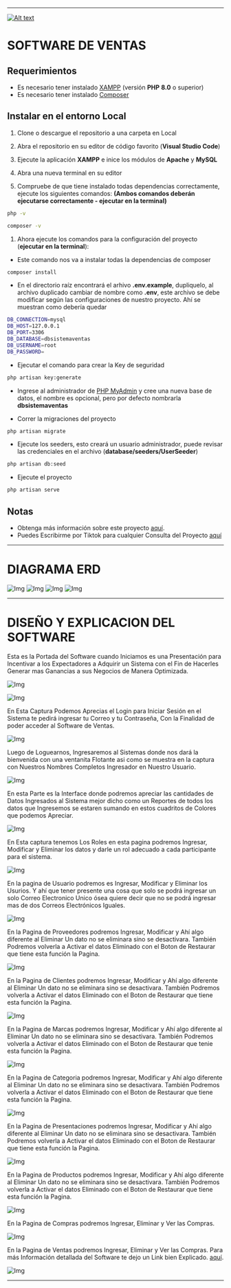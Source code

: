 ------------

[![Alt text](https://img.youtube.com/vi/XprJTfJQiU0/0.jpg)](https://www.youtube.com/watch?v=XprJTfJQiU0)

# SOFTWARE DE VENTAS

## Requerimientos
- Es necesario tener instalado [XAMPP](https://www.apachefriends.org/es/download.html "XAMPP") (versión **PHP** **8.0** o superior)  
- Es necesario tener instalado [Composer](https://getcomposer.org/download/ "Composer")

## Instalar en el entorno Local

1. Clone o descargue el repositorio a una carpeta en Local

1. Abra el repositorio en su editor de código favorito (**Visual Studio Code**)

1. Ejecute la aplicación **XAMPP** e inice los módulos de **Apache** y **MySQL**

1. Abra una nueva terminal en su editor 

1. Compruebe de que tiene instalado todas dependencias correctamente, ejecute los siguientes comandos: **(Ambos comandos deberán ejecutarse correctamente - ejecutar en la terminal)**
```bash
php -v
```
```bash
composer -v
```

1. Ahora ejecute los comandos para la configuración del proyecto (**ejecutar en la terminal**):

- Este comando nos va a instalar todas la dependencias de composer
```bash
composer install
```
- En el directorio raíz encontrará el arhivo **.env.example**, dupliquelo, al archivo duplicado cambiar de nombre como **.env**, este archivo se debe modificar según las configuraciones de nuestro proyecto. Ahí se muestran como debería quedar
```bash
DB_CONNECTION=mysql
DB_HOST=127.0.0.1
DB_PORT=3306
DB_DATABASE=dbsistemaventas 
DB_USERNAME=root
DB_PASSWORD=
```
- Ejecutar el comando para crear la Key de seguridad
```bash
php artisan key:generate 
```
- Ingrese al administrador de [PHP MyAdmin](http://localhost/phpmyadmin/) y cree una nueva base de datos, el nombre es opcional, pero por defecto nombrarla **dbsistemaventas**

- Correr la migraciones del proyecto
```bash
php artisan migrate
```
- Ejecute los seeders, esto creará un usuario administrador, puede revisar las credenciales en el archivo (**database/seeders/UserSeeder**)
```bash
php artisan db:seed
```
- Ejecute el proyecto
```bash
php artisan serve
```

## Notas
- Obtenga más información sobre este proyecto [aquí](https://www.youtube.com/@Andre_Raton).
- Puedes Escribirme por Tiktok para cualquier Consulta del Proyecto [aquí](https://www.tiktok.com/@blankuskaladoguita)

------------

 # DIAGRAMA ERD

![Img](https://github.com/JosueCColcasDesarrollador/ProyectoEvaluacion/blob/main/diagrama_basedatos/tablas_part01.jpeg)
![Img](https://github.com/JosueCColcasDesarrollador/ProyectoEvaluacion/blob/main/diagrama_basedatos/tablas_part02.jpeg)
![Img](https://github.com/JosueCColcasDesarrollador/ProyectoEvaluacion/blob/main/diagrama_basedatos/tablas_part03.jpeg)
![Img](https://github.com/JosueCColcasDesarrollador/ProyectoEvaluacion/blob/main/diagrama_basedatos/tablas_part04.jpeg)

------------

# DISEÑO Y EXPLICACION DEL SOFTWARE

Esta es la Portada del Software cuando Iniciamos es una Presentación para Incentivar a los Expectadores a Adquirir un Sistema con el Fin de Hacerles Generar mas Ganancias a sus Negocios de Manera Optimizada.

![Img](https://github.com/JosueCColcasDesarrollador/SoftwareVentasEvaluacion/blob/main/dise%C3%B1o_proyect/dise%C3%B1o_01.jpeg)

![Img](https://github.com/JosueCColcasDesarrollador/SoftwareVentasEvaluacion/blob/main/dise%C3%B1o_proyect/dise%C3%B1o_02.jpeg)

En Esta Captura Podemos Aprecias el Login para Iniciar Sesión en el Sistema te pedirá ingresar tu Correo y tu Contraseña, Con la Finalidad de poder acceder al Software de Ventas.

![Img](https://github.com/JosueCColcasDesarrollador/SoftwareVentasEvaluacion/blob/main/dise%C3%B1o_proyect/dise%C3%B1o_03.jpeg)

Luego de Loguearnos, Ingresaremos al Sistemas donde nos dará la bienvenida con una ventanita Flotante asi como se muestra en la captura con Nuestros Nombres Completos Ingresador en Nuestro Usuario.

![Img](https://github.com/JosueCColcasDesarrollador/SoftwareVentasEvaluacion/blob/main/dise%C3%B1o_proyect/dise%C3%B1o_04.jpeg)

En esta Parte es la Interface donde podremos apreciar las cantidades de Datos Ingresados al Sistema mejor dicho como un  Reportes de todos los datos que Ingresemos se estaren sumando en estos cuadritos de Colores que podemos Apreciar.

![Img](https://github.com/JosueCColcasDesarrollador/SoftwareVentasEvaluacion/blob/main/dise%C3%B1o_proyect/dise%C3%B1o_05.jpeg)

En Esta captura tenemos Los Roles en esta pagina podremos Ingresar, Modificar y Eliminar los datos y darle un rol adecuado a cada participante para el sistema.

![Img](https://github.com/JosueCColcasDesarrollador/SoftwareVentasEvaluacion/blob/main/dise%C3%B1o_proyect/dise%C3%B1o_06.jpeg)

En la pagina de Usuario podremos es Ingresar, Modificar y Eliminar los Usurios. Y ahí que tener presente una cosa que solo se podrá ingresar un solo Correo Electronico Unico ósea quiere decir que no se podrá ingresar mas de dos Correos Electrónicos Iguales.

![Img](https://github.com/JosueCColcasDesarrollador/SoftwareVentasEvaluacion/blob/main/dise%C3%B1o_proyect/dise%C3%B1o_07.jpeg)

En la Pagina de Proveedores podremos Ingresar, Modificar y Ahí algo diferente al Eliminar Un dato no se eliminara sino se desactivara. También Podremos volverla a Activar el datos Eliminado con el Boton de Restaurar que tiene esta función la Pagina.

![Img](https://github.com/JosueCColcasDesarrollador/SoftwareVentasEvaluacion/blob/main/dise%C3%B1o_proyect/dise%C3%B1o_08.jpeg)

En la Pagina de Clientes podremos Ingresar, Modificar y Ahí algo diferente al Eliminar Un dato no se eliminara sino se desactivara. También Podremos volverla a Activar el datos Eliminado con el Boton de Restaurar que tiene esta función la Pagina.

![Img](https://github.com/JosueCColcasDesarrollador/SoftwareVentasEvaluacion/blob/main/dise%C3%B1o_proyect/dise%C3%B1o_09.jpeg)

En la Pagina de Marcas podremos Ingresar, Modificar y Ahí algo diferente al Eliminar Un dato no se eliminara sino se desactivara. También Podremos volverla a Activar el datos Eliminado con el Boton de Restaurar que tenie esta función la Pagina.

![Img](https://github.com/JosueCColcasDesarrollador/SoftwareVentasEvaluacion/blob/main/dise%C3%B1o_proyect/dise%C3%B1o_10.jpeg)

En la Pagina de Categoria podremos Ingresar, Modificar y Ahí algo diferente al Eliminar Un dato no se eliminara sino se desactivara. También Podremos volverla a Activar el datos Eliminado con el Boton de Restaurar que tiene esta función la Pagina.

![Img](https://github.com/JosueCColcasDesarrollador/SoftwareVentasEvaluacion/blob/main/dise%C3%B1o_proyect/dise%C3%B1o_11.jpeg)

En la Pagina de Presentaciones podremos Ingresar, Modificar y Ahí algo diferente al Eliminar Un dato no se eliminara sino se desactivara. También Podremos volverla a Activar el datos Eliminado con el Boton de Restaurar que tiene esta función la Pagina.

![Img](https://github.com/JosueCColcasDesarrollador/SoftwareVentasEvaluacion/blob/main/dise%C3%B1o_proyect/dise%C3%B1o_12.jpeg)

En la Pagina de Productos podremos Ingresar, Modificar y Ahí algo diferente al Eliminar Un dato no se eliminara sino se desactivara. También Podremos volverla a Activar el datos Eliminado con el Boton de Restaurar que tiene esta función la Pagina.

![Img](https://github.com/JosueCColcasDesarrollador/SoftwareVentasEvaluacion/blob/main/dise%C3%B1o_proyect/dise%C3%B1o_13.jpeg)

En la Pagina de Compras podremos Ingresar, Eliminar y Ver las Compras.

![Img](https://github.com/JosueCColcasDesarrollador/SoftwareVentasEvaluacion/blob/main/dise%C3%B1o_proyect/dise%C3%B1o_14.jpeg)

En la Pagina de Ventas podremos Ingresar, Eliminar y Ver las Compras. Para más Información detallada del Software te dejo un Link bien Explicado. [aquí](https://www.youtube.com/@Andre_Raton).

![Img](https://github.com/JosueCColcasDesarrollador/SoftwareVentasEvaluacion/blob/main/dise%C3%B1o_proyect/dise%C3%B1o_15.jpeg)

------------
